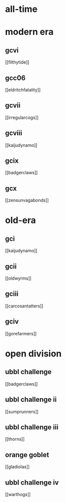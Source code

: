 # all-time

# modern era

## gcvi

[[filthytide]]

## gcc06

[[eldritchfatality]]

## gcvii

[[irregularcogs]]

## gcviii

[[kaijudynamo]]

## gcix

[[badgerclaws]]

## gcx

[[zensunvagabonds]]

# old-era

## gci

[[kaijudynamo]]

## gcii

[[oldwyrms]]

## gciii

[[carcosantatters]]

## gciv

[[gorefarmers]]

# open division

## ubbl challenge

[[badgerclaws]]

## ubbl challenge ii

[[sumprunners]]

## ubbl challenge iii

[[thorns]]

## orange goblet

[[gladiolas]]

## ubbl challenge iv

[[warthogs]]
